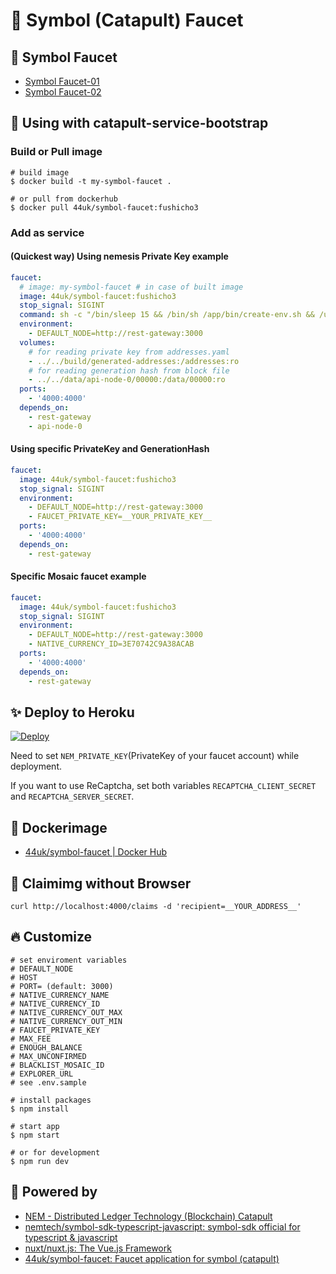 # :potable_water: Symbol (Catapult) Faucet

## :heartbeat: Symbol Faucet

- [Symbol Faucet-01](https://symboldev-faucet-01.herokuapp.com/)
- [Symbol Faucet-02](https://symboldev-faucet-02.herokuapp.com/)


## :handshake: Using with catapult-service-bootstrap

### Build or Pull image

```console
# build image
$ docker build -t my-symbol-faucet .

# or pull from dockerhub
$ docker pull 44uk/symbol-faucet:fushicho3
```

### Add as service

#### (Quickest way) Using nemesis Private Key example

```yaml:docker-compose.yml
faucet:
  # image: my-symbol-faucet # in case of built image
  image: 44uk/symbol-faucet:fushicho3
  stop_signal: SIGINT
  command: sh -c "/bin/sleep 15 && /bin/sh /app/bin/create-env.sh && /usr/local/bin/npm start"
  environment:
    - DEFAULT_NODE=http://rest-gateway:3000
  volumes:
    # for reading private key from addresses.yaml
    - ../../build/generated-addresses:/addresses:ro
    # for reading generation hash from block file
    - ../../data/api-node-0/00000:/data/00000:ro
  ports:
    - '4000:4000'
  depends_on:
    - rest-gateway
    - api-node-0
```

#### Using specific PrivateKey and GenerationHash

```yaml:docker-compose.yml
faucet:
  image: 44uk/symbol-faucet:fushicho3
  stop_signal: SIGINT
  environment:
    - DEFAULT_NODE=http://rest-gateway:3000
    - FAUCET_PRIVATE_KEY=__YOUR_PRIVATE_KEY__
  ports:
    - '4000:4000'
  depends_on:
    - rest-gateway
```

#### Specific Mosaic faucet example

```yaml:docker-compose.yml
faucet:
  image: 44uk/symbol-faucet:fushicho3
  stop_signal: SIGINT
  environment:
    - DEFAULT_NODE=http://rest-gateway:3000
    - NATIVE_CURRENCY_ID=3E70742C9A38ACAB
  ports:
    - '4000:4000'
  depends_on:
    - rest-gateway
```

## :sparkles: Deploy to Heroku

[![Deploy](https://www.herokucdn.com/deploy/button.svg)](https://heroku.com/deploy)

Need to set `NEM_PRIVATE_KEY`(PrivateKey of your faucet account) while deployment.

If you want to use ReCaptcha, set both variables `RECAPTCHA_CLIENT_SECRET` and `RECAPTCHA_SERVER_SECRET`.

## :whale: Dockerimage

- [44uk\/symbol-faucet | Docker Hub](https://hub.docker.com/r/44uk/symbol-faucet)

## :shell: Claimimg without Browser

```shell
curl http://localhost:4000/claims -d 'recipient=__YOUR_ADDRESS__'
```

## :fire: Customize

```shell
# set enviroment variables
# DEFAULT_NODE
# HOST
# PORT= (default: 3000)
# NATIVE_CURRENCY_NAME
# NATIVE_CURRENCY_ID
# NATIVE_CURRENCY_OUT_MAX
# NATIVE_CURRENCY_OUT_MIN
# FAUCET_PRIVATE_KEY
# MAX_FEE
# ENOUGH_BALANCE
# MAX_UNCONFIRMED
# BLACKLIST_MOSAIC_ID
# EXPLORER_URL
# see .env.sample

# install packages
$ npm install

# start app
$ npm start

# or for development
$ npm run dev
```

## :muscle: Powered by

- [NEM - Distributed Ledger Technology (Blockchain) Catapult](https://www.nem.io/catapult/)
- [nemtech/symbol\-sdk\-typescript\-javascript: symbol\-sdk official for typescript & javascript](https://github.com/nemtech/symbol-sdk-typescript-javascript)
- [nuxt/nuxt\.js: The Vue\.js Framework](https://github.com/nuxt/nuxt.js)
- [44uk/symbol\-faucet: Faucet application for symbol \(catapult\)](https://github.com/44uk/symbol-faucet)

